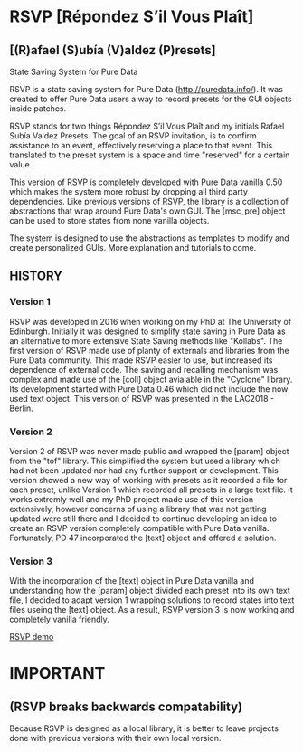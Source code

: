 # RSVP [Répondez S’il Vous Plaît]
## [(R)afael (S)ubía (V)aldez (P)resets] 
State Saving System for Pure Data

RSVP is a state saving system for Pure Data (http://puredata.info/). It was created to offer Pure Data users a way to record presets for the GUI objects inside patches.

RSVP stands for two things Répondez S’il Vous Plaît and my initials Rafael Subía Valdez Presets. The goal of an RSVP invitation, is to confirm assistance to an event, effectively reserving a place to that event. This translated to the preset system is a space and time "reserved" for a certain value.

This version of RSVP is completely developed with Pure Data vanilla 0.50 which makes the system more robust by dropping all third party dependencies. Like previous versions of RSVP, the library is a collection of abstractions that wrap around Pure Data's own GUI. The [msc_pre] object can be used to store states from none vanilla objects. 

The system is designed to use the abstractions as templates to modify and create personalized GUIs. More explanation and tutorials to come.

## HISTORY
### Version 1
RSVP was developed in 2016 when working on my PhD at The University of Edinburgh. Initially it was designed to simplify state saving in Pure Data as an alternative to more extensive State Saving methods like "Kollabs". The first version of RSVP made use of planty of externals and libraries from the Pure Data community. This made RSVP easier to use, but increased its dependence of external code. The saving and recalling mechanism was complex and made use of the [coll] object avialable in the "Cyclone" library. Its development started with Pure Data 0.46 which did not include the now used text object. This version of RSVP was presented in the LAC2018 - Berlin.

### Version 2
Version 2 of RSVP was never made public and wrapped the [param] object from the "tof" library. This simplified the system but used a library which had not been updated nor had any further support or development. This version showed a new way of working with presets as it recorded a file for each preset, unlike Version 1 which recorded all presets in a large text file. It works extremly well and my PhD project made use of this version extensively, however concerns of using a library that was not getting updated were still there and I decided to continue developing an idea to create an RSVP version completely compatible with Pure Data vanilla. Fortunately, PD 47 incorporated the [text] object and offered a solution. 

### Version 3
With the incorporation of the [text] object in Pure Data vanilla and understanding how the [param] object divided each preset into its own text file, I decided to adapt version 1 wrapping solutions to record states into text files useing the [text] object. As a result, RSVP version 3 is now working and completely vanilla friendly. 


[RSVP demo](https://github.com/JRSV/RSVP.V3.full-vanilla/blob/master/wikiFiles/rsvp1.gif)

# IMPORTANT 
## (RSVP breaks backwards compatability)
Because RSVP is designed as a local library, it is better to leave projects done with previous versions with their own local version. 


